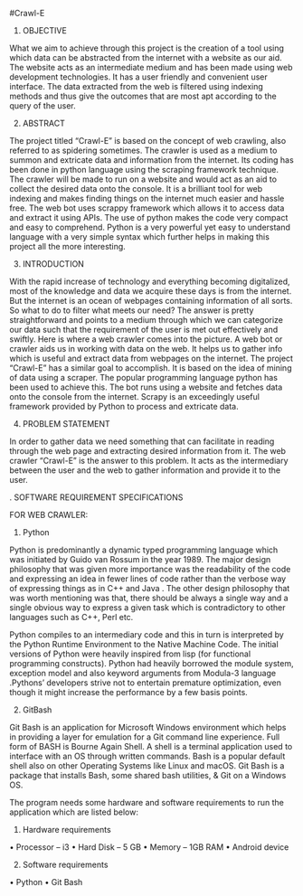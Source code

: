 #Crawl-E
1.	OBJECTIVE 

What we aim to achieve through this project is the creation of a tool using which data can be abstracted from the internet with a website as our aid. The website acts as an intermediate medium and has been made using web development technologies. It has a user friendly and convenient user interface. 
The data extracted from the web is filtered using indexing methods and thus give the outcomes that are most apt according to the query of the user.

2. ABSTRACT

The project titled “Crawl-E” is based on the concept of web crawling, also referred to as spidering sometimes. The crawler is used as a medium to summon and extricate data and information from the internet. Its coding has been done in python language using the scraping framework technique. The crawler will be made to run on a website and would act as an aid to collect the desired data onto the console. 
It is a brilliant tool for web indexing and makes finding things on the internet much easier and hassle free. The web bot uses scrappy framework which allows it to access data and extract it using APIs. The use of python makes the code very compact and easy to comprehend. Python is a very powerful yet easy to understand language with a very simple syntax which further helps in making this project all the more interesting.

3. INTRODUCTION

With the rapid increase of technology and everything becoming digitalized, most of the knowledge and data we acquire these days is from the internet. But the internet is an ocean of webpages containing information of all sorts. So what to do to filter what meets our need? The answer is pretty straightforward and points to a medium through which we can categorize our data such that the requirement of the user is met out effectively and swiftly. Here is where a web crawler comes into the picture.
A web bot or crawler aids us in working with data on the web. It helps us to gather info which is useful and extract data from webpages on the internet. 
The project “Crawl-E” has a similar goal to accomplish. It is based on the idea of mining of data using a scraper. The popular programming language python has been used to achieve this. The bot runs using a website and fetches data onto the console from the internet. Scrapy is an exceedingly useful framework provided by Python to process and extricate data.

4. PROBLEM STATEMENT

In order to gather data we need something that can facilitate in reading through the web page and extracting desired information from it. The web crawler “Crawl-E” is the answer to this problem.
It acts as the intermediary between the user and the web to gather information and provide it to the user.

. SOFTWARE REQUIREMENT SPECIFICATIONS

FOR WEB CRAWLER:

1.	Python 

Python is predominantly a dynamic typed programming language which was initiated by Guido van Rossum in the year 1989. The major design philosophy that was given more importance was the readability of the code and expressing an idea in fewer lines of code rather than the verbose way of expressing things as in C++ and Java . The other design philosophy that was worth mentioning was that, there should be always a single way and a single obvious way to express a given task which is contradictory to other languages such as C++, Perl etc. 

Python compiles to an intermediary code and this in turn is interpreted by the Python Runtime Environment to the Native Machine Code. The initial versions of Python were heavily inspired from lisp (for functional programming constructs). Python had heavily borrowed the module system, exception model and also keyword arguments from Modula-3 language .Pythons’ developers strive not to entertain premature optimization, even though it might increase the performance by a few basis points.


2.	GitBash

Git Bash is an application for Microsoft Windows environment which helps in providing a layer for emulation for a Git command line experience. Full form of BASH is Bourne Again Shell. A shell is a terminal application used to interface with an OS through written commands. Bash is a popular default shell also on other Operating Systems like Linux and macOS. Git Bash is a package that installs Bash, some shared bash utilities, & Git on a Windows OS. 


The program needs some hardware and software requirements to run the application which are listed below:
1. Hardware requirements

•	Processor – i3
•	Hard Disk – 5 GB
•	Memory – 1GB RAM
•	Android device

2.	Software requirements
 
•	Python
•	Git Bash

